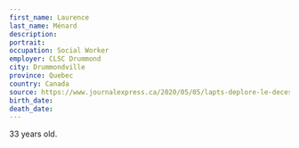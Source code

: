 ```yaml
---
first_name: Laurence
last_name: Ménard
description: 
portrait: 
occupation: Social Worker
employer: CLSC Drummond
city: Drummondville
province: Quebec
country: Canada
source: https://www.journalexpress.ca/2020/05/05/lapts-deplore-le-deces-de-la-travailleuse-sociale-laurence-menard
birth_date: 
death_date: 
---
```


33 years old.